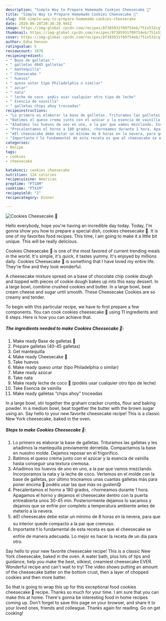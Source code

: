 ```yaml
---
description: "Simple Way to Prepare Homemade Cookies Cheesecake 🍪"
title: "Simple Way to Prepare Homemade Cookies Cheesecake 🍪"
slug: 698-simple-way-to-prepare-homemade-cookies-cheesecake
date: 2020-06-28T20:38:20.945Z
image: https://img-global.cpcdn.com/recipes/8f385931f09754eb/751x532cq70/cookies-cheesecake-🍪-foto-principal.jpg
thumbnail: https://img-global.cpcdn.com/recipes/8f385931f09754eb/751x532cq70/cookies-cheesecake-🍪-foto-principal.jpg
cover: https://img-global.cpcdn.com/recipes/8f385931f09754eb/751x532cq70/cookies-cheesecake-🍪-foto-principal.jpg
author: Edna Hanson
ratingvalue: 5
reviewcount: 3070
recipeingredient:
- " Base de galletas "
- " galletas 4045 galletas"
- " mantequilla"
- " Cheesecake "
- " huevos"
- " queso untar tipo Philadelphia o similar"
- " azcar"
- " nata"
- " leche de coco  podis usar cualquier otro tipo de leche"
- " Esencia de vainilla"
- " galletas chips ahoy troceadas"
recipeinstructions:
- "Lo primero es elaborar la base de galletas. Trituramos las galletas y les añadimos la mantequilla previamente derretida. Compactamos la base en nuestro molde. Dejamos reposar en el frigorífico."
- "Batimos el queso crema junto con el azúcar y la esencia de vainilla hasta conseguir una textura cremosa."
- "Añadimos los huevos de uno en uno, a la par que vamos mezclando. Incorporamos la nata y la leche de coco. Vertemos en el molde con la base de galletas, por último troceamos unas cuantas galletas más para poner encima 🍪 podéis usar las que más os gusten😋"
- "Precalentamos el horno a 180 grados, 🔥horneamos durante 1 hora. Apagamos el horno y dejamos el cheesecake dentro con la puerta entreabierta unos 30-45 min. Posteriormente dejamos lo sacamos y dejamos que se enfríe por completo a temperatura ambiente antes de meterlo a la nevera."
- "❄️El cheesecake debe estar un mínimo de 8 horas en la nevera, para que su interior quede compacto a la par que cremoso."
- "Importante ❗️ lo fundamental de esta receta es que el cheesecake se enfríe de manera adecuada. Lo mejor es hacer la receta de un día para otro."
categories:
- Recipe
tags:
- cookies
- cheesecake

katakunci: cookies cheesecake 
nutrition: 124 calories
recipecuisine: American
preptime: "PT18M"
cooktime: "PT41M"
recipeyield: "2"
recipecategory: Dinner

---
```



![Cookies Cheesecake 🍪](https://img-global.cpcdn.com/recipes/8f385931f09754eb/751x532cq70/cookies-cheesecake-🍪-foto-principal.jpg)

Hello everybody, hope you're having an incredible day today. Today, I'm gonna show you how to prepare a special dish, cookies cheesecake 🍪. It is one of my favorites food recipes. This time, I am going to make it a little bit unique. This will be really delicious.

Cookies Cheesecake 🍪 is one of the most favored of current trending meals in the world. It's simple, it's quick, it tastes yummy. It's enjoyed by millions daily. Cookies Cheesecake 🍪 is something that I have loved my entire life. They're fine and they look wonderful.

A cheesecake mixture spread on a base of chocolate chip cookie dough and topped with pieces of cookie dough bakes up into this easy dessert. In a large bowl, combine crushed cookies and butter. In a large bowl, beat cream cheese and sugar until smooth. These Cheesecake Cookies are so creamy and tender.


To begin with this particular recipe, we have to first prepare a few components. You can cook cookies cheesecake 🍪 using 11 ingredients and 6 steps. Here is how you can achieve that.

<!--inarticleads1-->

##### The ingredients needed to make Cookies Cheesecake 🍪:

1. Make ready  Base de galletas 🍪
1. Prepare  galletas (40-45 galletas)
1. Get  mantequilla
1. Make ready  Cheesecake 🍰
1. Take  huevos
1. Make ready  queso untar (tipo Philadelphia o similar)
1. Make ready  azúcar
1. Take  nata
1. Make ready  leche de coco 🥥 (podéis usar cualquier otro tipo de leche)
1. Take  Esencia de vainilla
1. Make ready  galletas “chips ahoy” troceadas


In a large bowl, stir together the graham cracker crumbs, flour and baking powder. In a medium bowl, beat together the butter with the brown sugar using an. Say hello to your new favorite cheesecake recipe! This is a classic New York cheesecake, baked in the oven. 

<!--inarticleads2-->

##### Steps to make Cookies Cheesecake 🍪:

1. Lo primero es elaborar la base de galletas. Trituramos las galletas y les añadimos la mantequilla previamente derretida. Compactamos la base en nuestro molde. Dejamos reposar en el frigorífico.
1. Batimos el queso crema junto con el azúcar y la esencia de vainilla hasta conseguir una textura cremosa.
1. Añadimos los huevos de uno en uno, a la par que vamos mezclando. Incorporamos la nata y la leche de coco. Vertemos en el molde con la base de galletas, por último troceamos unas cuantas galletas más para poner encima 🍪 podéis usar las que más os gusten😋
1. Precalentamos el horno a 180 grados, 🔥horneamos durante 1 hora. Apagamos el horno y dejamos el cheesecake dentro con la puerta entreabierta unos 30-45 min. Posteriormente dejamos lo sacamos y dejamos que se enfríe por completo a temperatura ambiente antes de meterlo a la nevera.
1. ❄️El cheesecake debe estar un mínimo de 8 horas en la nevera, para que su interior quede compacto a la par que cremoso.
1. Importante ❗️ lo fundamental de esta receta es que el cheesecake se enfríe de manera adecuada. Lo mejor es hacer la receta de un día para otro.


Say hello to your new favorite cheesecake recipe! This is a classic New York cheesecake, baked in the oven. A water bath, plus lots of tips and guidance, help you make the best, silkiest, creamiest cheesecake EVER. Wonderful recipe and can&#39;t wait to try! The video shows putting an amount of the cheesecake batter on the bottom crust, then a layer of chopped cookies and then more batter. 

So that is going to wrap this up for this exceptional food cookies cheesecake 🍪 recipe. Thanks so much for your time. I am sure that you can make this at home. There's gonna be interesting food in home recipes coming up. Don't forget to save this page on your browser, and share it to your loved ones, friends and colleague. Thanks again for reading. Go on get cooking!
